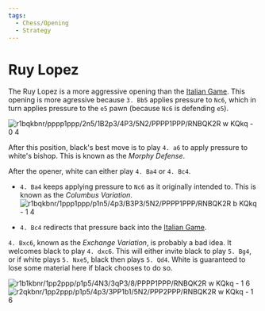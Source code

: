 ```yaml
---
tags:
  - Chess/Opening
  - Strategy
---
```

# Ruy Lopez

The Ruy Lopez is a more aggressive opening than the [Italian
Game](games/chess/italian-game.md). This opening is more agressive because `3.
Bb5` applies pressure to `Nc6`, which in turn applies pressure to the `e5` pawn
(because `Nc6` is defending `e5`).

![r1bqkbnr/pppp1ppp/2n5/1B2p3/4P3/5N2/PPPP1PPP/RNBQK2R w KQkq - 0
4](https://www.chess.com/dynboard?fen=r1bqkbnr/pppp1ppp/2n5/1B2p3/4P3/5N2/PPPP1PPP/RNBQK2R%20w%20KQkq%20-%200%204&board=green&piece=neo&size=1
"Ruy Lopez Opener")

After this position, black's best move is to play `4. a6` to apply pressure to
white's bishop. This is known as the _Morphy Defense_. 

After the opener, white can either play `4. Ba4` or `4. Bc4`.

- `4. Ba4` keeps applying pressure to `Nc6` as it originally intended to. This
  is known as the _Columbus Variation_.
  ![r1bqkbnr/1ppp1ppp/p1n5/4p3/B3P3/5N2/PPPP1PPP/RNBQK2R b KQkq - 1
  4](https://www.chess.com/dynboard?fen=r1bqkbnr/1ppp1ppp/p1n5/4p3/B3P3/5N2/PPPP1PPP/RNBQK2R%20b%20KQkq%20-%201%204&board=green&piece=neo&size=1
  "Ruy Lopez, Morphy Defense, Columbus Variation")
  
- `4. Bc4` redirects that pressure back into the [Italian
  Game](games/chess/italian-game.md).

`4. Bxc6`, known as the _Exchange Variation_, is probably a bad idea. It
welcomes black to play `4. dxc6`. This will either invite black to play `5.
Bg4`, or if white plays `5. Nxe5`, black then plays `5. Qd4`. White is
guaranteed to lose some material here if black chooses to do so.

![r1b1kbnr/1pp2ppp/p1p5/4N3/3qP3/8/PPPP1PPP/RNBQK2R w KQkq - 1
6](https://www.chess.com/dynboard?fen=r1b1kbnr/1pp2ppp/p1p5/4N3/3qP3/8/PPPP1PPP/RNBQK2R%20w%20KQkq%20-%201%206&board=green&piece=neo&size=1) 
&nbsp;![r2qkbnr/1pp2ppp/p1p5/4p3/3PP1b1/5N2/PPP2PPP/RNBQK2R w KQkq - 1
6](https://www.chess.com/dynboard?fen=r2qkbnr/1pp2ppp/p1p5/4p3/3PP1b1/5N2/PPP2PPP/RNBQK2R%20w%20KQkq%20-%201%206&board=green&piece=neo&size=1)
